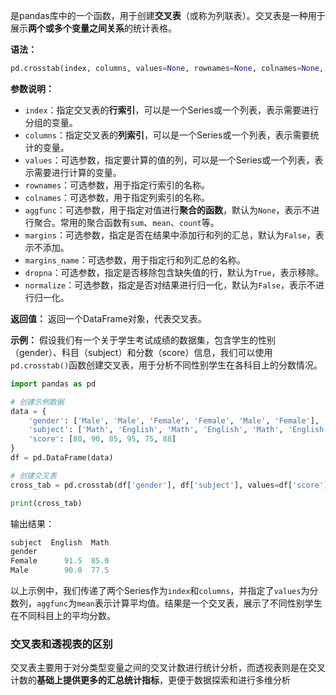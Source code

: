 是pandas库中的一个函数，用于创建**交叉表**（或称为列联表）。交叉表是一种用于展示**两个或多个变量之间关系**的统计表格。


**语法：**
```python
pd.crosstab(index, columns, values=None, rownames=None, colnames=None, aggfunc=None, margins=False, margins_name='All', dropna=True, normalize=False)
```

**参数说明：**
- `index`：指定交叉表的**行索引**，可以是一个Series或一个列表，表示需要进行分组的变量。
- `columns`：指定交叉表的**列索引**，可以是一个Series或一个列表，表示需要统计的变量。
- `values`：可选参数，指定要计算的值的列，可以是一个Series或一个列表，表示需要进行计算的变量。
- `rownames`：可选参数，用于指定行索引的名称。
- `colnames`：可选参数，用于指定列索引的名称。
- `aggfunc`：可选参数，用于指定对值进行**聚合的函数**，默认为`None`，表示不进行聚合。常用的聚合函数有`sum`、`mean`、`count`等。
- `margins`：可选参数，指定是否在结果中添加行和列的汇总，默认为`False`，表示不添加。
- `margins_name`：可选参数，用于指定行和列汇总的名称。
- `dropna`：可选参数，指定是否移除包含缺失值的行，默认为`True`，表示移除。
- `normalize`：可选参数，指定是否对结果进行归一化，默认为`False`，表示不进行归一化。

**返回值：**
返回一个DataFrame对象，代表交叉表。

**示例：**
假设我们有一个关于学生考试成绩的数据集，包含学生的性别（gender）、科目（subject）和分数（score）信息，我们可以使用`pd.crosstab()`函数创建交叉表，用于分析不同性别学生在各科目上的分数情况。

```python
import pandas as pd

# 创建示例数据
data = {
    'gender': ['Male', 'Male', 'Female', 'Female', 'Male', 'Female'],
    'subject': ['Math', 'English', 'Math', 'English', 'Math', 'English'],
    'score': [80, 90, 85, 95, 75, 88]
}
df = pd.DataFrame(data)

# 创建交叉表
cross_tab = pd.crosstab(df['gender'], df['subject'], values=df['score'], aggfunc='mean')

print(cross_tab)
```

输出结果：
```python
subject  English  Math
gender                
Female      91.5  85.0
Male        90.0  77.5
```

以上示例中，我们传递了两个Series作为`index`和`columns`，并指定了`values`为分数列，`aggfunc`为`mean`表示计算平均值。结果是一个交叉表，展示了不同性别学生在不同科目上的平均分数。

### 交叉表和透视表的区别
交叉表主要用于对分类型变量之间的交叉计数进行统计分析，而透视表则是在交叉计数的**基础上提供更多的汇总统计指标**，更便于数据探索和进行多维分析
